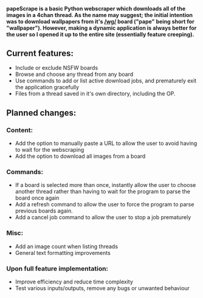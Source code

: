 #### papeScrape is a basic Python webscraper which downloads all of the images in a 4chan thread. As the name may suggest; the initial intention was to download wallpapers from it's [/wg/](http://boards.4chan.org/wg/catalog) board ("pape" being short for "wallpaper"). However, making a dynamic application is always better for the user so I opened it up to the entire site (essentially feature creeping).

## Current features:
* Include or exclude NSFW boards
* Browse and choose any thread from any board
* Use commands to add or list active download jobs, and prematurely exit the application gracefully
* Files from a thread saved in it's own directory, including the OP.

## Planned changes:
### Content:
* Add the option to manually paste a URL to allow the user to avoid having to wait for the webscraping
* Add the option to download all images from a board
### Commands:
* If a board is selected more than once, instantly allow the user to choose another thread rather than having to wait for the program to parse the board once again
* Add a refresh command to allow the user to force the program to parse previous boards again.
* Add a cancel job command to allow the user to stop a job prematurely
### Misc:
* Add an image count when listing threads
* General text formatting improvements
### Upon full feature implementation:
* Improve efficiency and reduce time complexity
* Test various inputs/outputs, remove any bugs or unwanted behaviour
